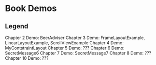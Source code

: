 # Book Demos

## Legend

Chapter 2 Demo: BeerAdviser
Chapter 3 Demo: FrameLayoutExample, LinearLayoutExample, ScrollViewExample
Chapter 4 Demo: MyContstraintLayout
Chapter 5 Demo: ???
Chapter 6 Demo: SecretMessage6
Chapter 7 Demo: SecretMessage7
Chapter 8 Demo: ???
Chapter 10 Demo: ???
